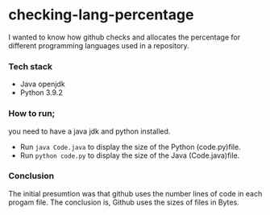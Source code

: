 # checking-lang-percentage
I wanted to know how github checks and allocates the percentage for different programming languages used in a repository.


### Tech stack
* Java openjdk
* Python 3.9.2

### How to run;
you need to have a java jdk and python installed.
* Run ```java Code.java``` to display the size of the Python (code.py)file.
* Run ```python code.py``` to display the size of the Java (Code.java)file.


### Conclusion
The initial presumtion was that github uses the number lines of code in each progam file. The conclusion is, Github uses the sizes of files in Bytes. 
